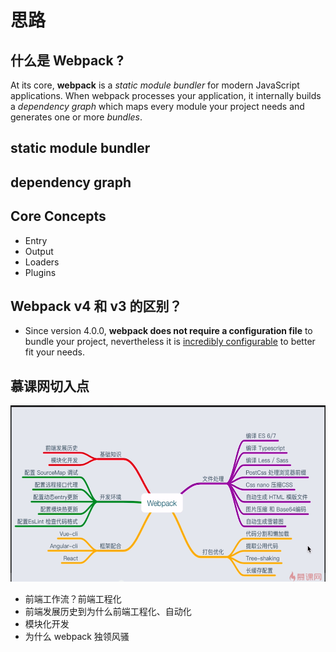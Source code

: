 # 思路

## 什么是 Webpack ?

At its core, **webpack** is a *static module bundler* for modern JavaScript applications. When webpack processes your application, it internally builds a *dependency graph* which maps every module your project needs and generates one or more *bundles*.

## static module bundler

## dependency graph

## Core Concepts

- Entry
- Output
- Loaders
- Plugins

## Webpack v4 和 v3 的区别？

- Since version 4.0.0, **webpack does not require a configuration file** to bundle your project, nevertheless it is [incredibly configurable](https://webpack.js.org/configuration) to better fit your needs.

## 慕课网切入点

![慕课网切入点](../assets/webpackMindmapFromMuke.png)

- 前端工作流？前端工程化
- 前端发展历史到为什么前端工程化、自动化
- 模块化开发
- 为什么 webpack 独领风骚